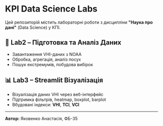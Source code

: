# KPI Data Science Labs

Цей репозиторій містить лабораторні роботи з дисципліни **"Наука про дані"** (Data Science) у КПІ.

## 📁 Lab2 – Підготовка та Аналіз Даних
- Завантаження VHI-даних з NOAA
- Обробка, агрегація, аналіз посух
- Пошук екстремумів, побудова вибірок

## 📊 Lab3 – Streamlit Візуалізація
- Візуалізація даних VHI через веб-інтерфейс
- Підтримка фільтрів, heatmap, boxplot, barplot
- Вбудовані індекси: **VHI**, **TCI**, **VCI**

---

**Автор:** Яковенко Анастасія, ФБ-35

  
 
 
